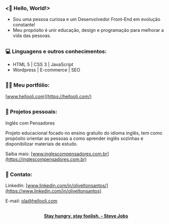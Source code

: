 ### <🖖 Hello, World!>

- Sou uma pessoa curiosa e um Desenvolvedor Front-End em evolução constante!
- Meu propósito é unir educação, design e programação para melhorar a vida das pessoas.

##

### 💻 Linguagens e outros conhecimentos:

- HTML 5 | CSS 3 | JavaScript
- Wordpress |  E-commerce | SEO

##

### 👨‍💻 Meu portfólio:

[www.hellooli.com](https://hellooli.com/)

##

### 🚀 Projetos pessoais:

Inglês com Pensadores

Projeto educacional focado no ensino gratuito do idioma inglês, tem como propósito orientar as pessoas a como aprender inglês sozinhas e disponibilizar materiais de estudo.

Saiba mais: [www.inglescompensadores.com.br](https://inglescompensadores.com.br)

##

### 📱 Contato:

LinkedIn: [www.linkedin.com/in/oliveltonsantos/](https://www.linkedin.com/in/oliveltonsantos)

E-mail: 	ola@hellooli.com

##

<div align="center">
<strong> <a href="https://www.youtube.com/watch?v=UF8uR6Z6KLc&ab_channel=Stanford" target="_blank">Stay hungry, stay foolish. - Steve Jobs</a></strong>
</div>
